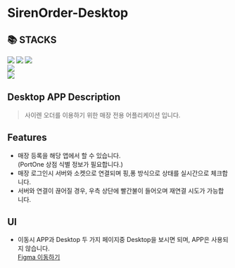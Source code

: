 <div>
    <h1>SirenOrder-Desktop</h1>
</div>  

<h2>📚 STACKS</h2>
<div>
  <img src="https://img.shields.io/badge/typescript-3178C6?style=for-the-badge&logo=typescript&logoColor=white"> <img src="https://img.shields.io/badge/react-61DAFB?style=for-the-badge&logo=react&logoColor=white"> <img src="https://img.shields.io/badge/electron-47848F?style=for-the-badge&logo=electron&logoColor=white">
</div>  
<div>  
    <img src="https://img.shields.io/badge/githubactions-2088FF?style=for-the-badge&logo=githubactions&logoColor=white">
</div>   
<div>  
  <img src="https://img.shields.io/badge/socket.io-010101?style=for-the-badge&logo=socket.io&logoColor=white">
</div>  

## Desktop APP Description  
> 사이렌 오더를 이용하기 위한 매장 전용 어플리케이션 입니다.  

## Features  
+ 매장 등록을 해당 앱에서 할 수 있습니다.  
(PortOne 상점 식별 정보가 필요합니다.)  
+ 매장 로그인시 서버와 소켓으로 연결되며 핑,퐁 방식으로 상태를 실시간으로 체크합니다.  
+ 서버와 연결이 끊어질 경우, 우측 상단에 빨간불이 들어오며 재연결 시도가 가능합니다.  

## UI  
+ 이동시 APP과 Desktop 두 가지 페이지중 Desktop을 보시면 되며, APP은 사용되지 않습니다.  
[Figma 이동하기](https://www.figma.com/file/82xrYqDhUQrqhud9cniMYZ/SIrenOrder?type=design&node-id=2-2&mode=design&t=4W5A3BMYEwrVUwoS-0)  
